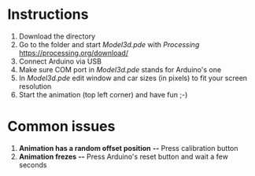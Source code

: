 # Instructions
1. Download the directory
2. Go to the folder and start *Model3d.pde* with *Processing* https://processing.org/download/
3. Connect Arduino via USB
4. Make sure COM port in *Model3d.pde* stands for Arduino's one
5. In *Model3d.pde* edit window and car sizes (in pixels) to fit your screen resolution
6. Start the animation (top left corner) and have fun ;-)
# Common issues
1. **Animation has a random offset position**
**--** Press calibration button
2. **Animation frezes**
**--** Press Arduino's reset button and wait a few seconds
